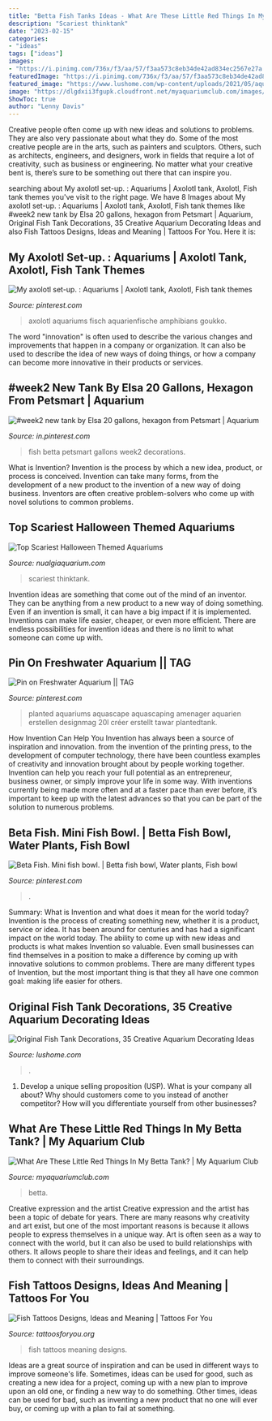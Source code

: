 ```yaml
---
title: "Betta Fish Tanks Ideas - What Are These Little Red Things In My Betta Tank?"
description: "Scariest thinktank"
date: "2023-02-15"
categories:
- "ideas"
tags: ["ideas"]
images:
- "https://i.pinimg.com/736x/f3/aa/57/f3aa573c8eb34de42ad834ec2567e27a.jpg"
featuredImage: "https://i.pinimg.com/736x/f3/aa/57/f3aa573c8eb34de42ad834ec2567e27a.jpg"
featured_image: "https://www.lushome.com/wp-content/uploads/2021/05/aquarium-fish-tank-decorations-3.jpg"
image: "https://dlgdxii3fgupk.cloudfront.net/myaquariumclub.com/images/fbfiles/images/828w/image-kmxctb8v07_v_1528124982.jpg"
ShowToc: true
author: "Lenny Davis"
---
```



Creative people often come up with new ideas and solutions to problems. They are also very passionate about what they do. Some of the most creative people are in the arts, such as painters and sculptors. Others, such as architects, engineers, and designers, work in fields that require a lot of creativity, such as business or engineering. No matter what your creative bent is, there’s sure to be something out there that can inspire you.

	

		
searching about My axolotl set-up. : Aquariums | Axolotl tank, Axolotl, Fish tank themes you've visit to the right page. We have 8 Images about My axolotl set-up. : Aquariums | Axolotl tank, Axolotl, Fish tank themes like #week2 new tank by Elsa 20 gallons, hexagon from Petsmart | Aquarium, Original Fish Tank Decorations, 35 Creative Aquarium Decorating Ideas and also Fish Tattoos Designs, Ideas and Meaning | Tattoos For You. Here it is:
		
    
## My Axolotl Set-up. : Aquariums | Axolotl Tank, Axolotl, Fish Tank Themes

<img loading=lazy src="https://i.pinimg.com/736x/f3/aa/57/f3aa573c8eb34de42ad834ec2567e27a.jpg" onerror="this.onerror=null;this.src='https://tse2.mm.bing.net/th?id=OIP.1jW6ii3PqPSCjq3JTndj5QHaFj&amp;pid=15.1';" alt="My axolotl set-up. : Aquariums | Axolotl tank, Axolotl, Fish tank themes">

_Source: pinterest.com_

>axolotl aquariums fisch aquarienfische amphibians goukko. 

	

The word "innovation" is often used to describe the various changes and improvements that happen in a company or organization. It can also be used to describe the idea of new ways of doing things, or how a company can become more innovative in their products or services.

    
## #week2 New Tank By Elsa 20 Gallons, Hexagon From Petsmart | Aquarium

<img loading=lazy src="https://i.pinimg.com/1200x/3e/c2/b5/3ec2b50cbb9af0cabea1d7bdd7b2e3d5.jpg" onerror="this.onerror=null;this.src='https://tse4.mm.bing.net/th?id=OIP.edoVvSx-IV2Gns2mNtpDPAHaJ4&amp;pid=15.1';" alt="#week2 new tank by Elsa 20 gallons, hexagon from Petsmart | Aquarium">

_Source: in.pinterest.com_

>fish betta petsmart gallons week2 decorations. 

	

What is Invention?
Invention is the process by which a new idea, product, or process is conceived. Invention can take many forms, from the development of a new product to the invention of a new way of doing business. Inventors are often creative problem-solvers who come up with novel solutions to common problems.

    
## Top Scariest Halloween Themed Aquariums

<img loading=lazy src="https://nualgiaquarium.com/wp-content/uploads/2015/10/003-1.jpg" onerror="this.onerror=null;this.src='https://tse1.mm.bing.net/th?id=OIP.GK8JnxzcgYQMBEWXkA_WewHaFh&amp;pid=15.1';" alt="Top Scariest Halloween Themed Aquariums">

_Source: nualgiaquarium.com_

>scariest thinktank. 

	

Invention ideas are something that come out of the mind of an inventor. They can be anything from a new product to a new way of doing something. Even if an invention is small, it can have a big impact if it is implemented. Inventions can make life easier, cheaper, or even more efficient. There are endless possibilities for invention ideas and there is no limit to what someone can come up with.

    
## Pin On Freshwater Aquarium || TAG

<img loading=lazy src="https://i.pinimg.com/736x/7d/aa/da/7daadabf622f826d5e3275ef03f0eda6.jpg" onerror="this.onerror=null;this.src='https://tse3.mm.bing.net/th?id=OIP.6EjezQFAevmsPm_QxtK-3QHaLF&amp;pid=15.1';" alt="Pin on Freshwater Aquarium || TAG">

_Source: pinterest.com_

>planted aquariums aquascape aquascaping amenager aquarien erstellen designmag 20l créer erstellt tawar plantedtank. 

	

How Invention Can Help You
Invention has always been a source of inspiration and innovation. from the invention of the printing press, to the development of computer technology, there have been countless examples of creativity and innovation brought about by people working together. Invention can help you reach your full potential as an entrepreneur, business owner, or simply improve your life in some way. With inventions currently being made more often and at a faster pace than ever before, it’s important to keep up with the latest advances so that you can be part of the solution to numerous problems.

    
## Beta Fish. Mini Fish Bowl. | Betta Fish Bowl, Water Plants, Fish Bowl

<img loading=lazy src="https://i.pinimg.com/736x/ec/3c/86/ec3c86efd58963faa386f36b618c9055--beta-fish-growing-plants.jpg" onerror="this.onerror=null;this.src='https://tse2.mm.bing.net/th?id=OIP.TPv6VGcVNLboUyZt5-62bwHaFh&amp;pid=15.1';" alt="Beta Fish. Mini fish bowl. | Betta fish bowl, Water plants, Fish bowl">

_Source: pinterest.com_

>. 

	

Summary: What is Invention and what does it mean for the world today?
Invention is the process of creating something new, whether it is a product, service or idea. It has been around for centuries and has had a significant impact on the world today. The ability to come up with new ideas and products is what makes Invention so valuable. Even small businesses can find themselves in a position to make a difference by coming up with innovative solutions to common problems. There are many different types of Invention, but the most important thing is that they all have one common goal: making life easier for others.

    
## Original Fish Tank Decorations, 35 Creative Aquarium Decorating Ideas

<img loading=lazy src="https://www.lushome.com/wp-content/uploads/2021/05/aquarium-fish-tank-decorations-3.jpg" onerror="this.onerror=null;this.src='https://tse2.mm.bing.net/th?id=OIP.H7yCIHKm41TU4OruqICaWwHaGh&amp;pid=15.1';" alt="Original Fish Tank Decorations, 35 Creative Aquarium Decorating Ideas">

_Source: lushome.com_

>. 

	

1. Develop a unique selling proposition (USP). What is your company all about? Why should customers come to you instead of another competitor? How will you differentiate yourself from other businesses? 

    
## What Are These Little Red Things In My Betta Tank? | My Aquarium Club

<img loading=lazy src="https://dlgdxii3fgupk.cloudfront.net/myaquariumclub.com/images/fbfiles/images/828w/image-kmxctb8v07_v_1528124982.jpg" onerror="this.onerror=null;this.src='https://tse2.mm.bing.net/th?id=OIP.asIMW0TfByx5_2MX9bYnIwHaJ4&amp;pid=15.1';" alt="What Are These Little Red Things In My Betta Tank? | My Aquarium Club">

_Source: myaquariumclub.com_

>betta. 

	

Creative expression and the artist
Creative expression and the artist has been a topic of debate for years. There are many reasons why creativity and art exist, but one of the most important reasons is because it allows people to express themselves in a unique way. Art is often seen as a way to connect with the world, but it can also be used to build relationships with others. It allows people to share their ideas and feelings, and it can help them to connect with their surroundings.

    
## Fish Tattoos Designs, Ideas And Meaning | Tattoos For You

<img loading=lazy src="http://www.tattoosforyou.org/wp-content/uploads/2013/10/Fish-Tattoos-Photos.jpg" onerror="this.onerror=null;this.src='https://tse4.mm.bing.net/th?id=OIP.VbYz6-etChceTbshXXWgnwHaLH&amp;pid=15.1';" alt="Fish Tattoos Designs, Ideas and Meaning | Tattoos For You">

_Source: tattoosforyou.org_

>fish tattoos meaning designs. 

	

Ideas are a great source of inspiration and can be used in different ways to improve someone's life. Sometimes, ideas can be used for good, such as creating a new idea for a project, coming up with a new plan to improve upon an old one, or finding a new way to do something. Other times, ideas can be used for bad, such as inventing a new product that no one will ever buy, or coming up with a plan to fail at something.


